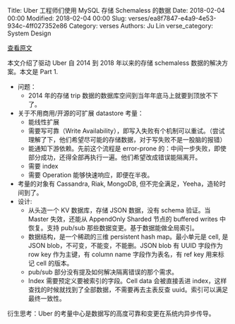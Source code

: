 Title: Uber 工程师们使用 MySQL 存储 Schemaless 的数据
Date: 2018-02-04 00:00
Modified: 2018-02-04 00:00
Slug: verses/ea8f7847-e4a9-4e53-934c-4ff027352e86
Category: verses
Authors: Ju Lin
verse_category: System Design

[查看原文](https://eng.uber.com/schemaless-part-one/)

本文介绍了驱动 Uber 自 2014 到 2018 年以来的存储 schemaless 数据的解决方案。本文是 Part 1.

* 问题：
	* 2014 年的存储 trip 数据的数据库空间到当年年底马上就要到顶放不下了。
* 关于不用商用/开源的可扩展 datastore 考量：
	* 能线性扩展
	* 需要写可靠（Write Availability），即写入失败有个机制可以重试。（尝试理解了下，他们希望尽可能的存储数据，对于写失败不是一股脑的报错）
	* 能通知下游依赖。先前这个流程是 error-prone 的：中间一步失败，即使部分成功，还得全部再执行一遍。他们希望改成错误能隔离开。
	* 需要 index
	* 需要 Operation 能够快速响应，即便在半夜。
* 考量的对象有 Cassandra, Riak, MongoDB, 但不完全满足，Yeeha，造轮时间到了。
* 设计: 
	* 从头造一个 KV 数据库，存储 JSON 数据，没有 schema 验证。当 Master 失效，还能从 AppendOnly Sharded 节点的 buffered writes 中恢复。支持 pub/sub 那些数据变更。基于数据能做全局索引。
	* 数据结构，是一个稀疏的三维 persistent hash map。最小单元是 cell, 是 JSON blob，不可变，不能变，不能删。JSON blob 有 UUID 字段作为 row key 作为主键，有 column name 字段作为表名，有 ref key 用来标记 cell 的版本。
	* pub/sub 部分没有提及如何解决隔离错误的那个需求。
	* Index 需要预定义要被索引的字段。Cell data 会被直接丢进 index，这样查找的时候就找到了全部数据，不需要再去主表反查 uuid。索引可以满足最终一致性。

衍生思考：Uber 的考量中心是数据写的高度可靠和变更在系统内异步传导。